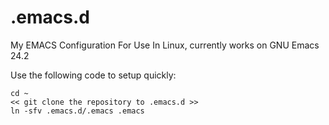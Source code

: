 .emacs.d
========

My EMACS Configuration For Use In Linux, currently works on GNU Emacs 24.2

Use the following code to setup quickly:
```
cd ~
<< git clone the repository to .emacs.d >>
ln -sfv .emacs.d/.emacs .emacs
```
